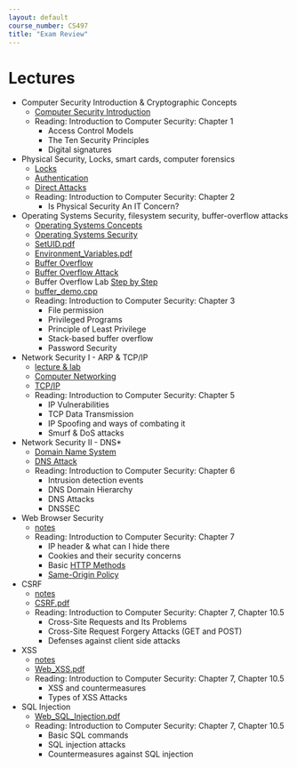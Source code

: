 ```yaml
---
layout: default
course_number: CS497
title: "Exam Review"
---
```


# Lectures
- Computer Security Introduction & Cryptographic Concepts
  - [Computer Security Introduction](Ch01-Introduction.pdf)
  - Reading: Introduction to Computer Security: Chapter 1
    - Access Control Models 
    - The Ten Security Principles
    - Digital signatures
- Physical Security, Locks, smart cards, computer forensics
  - [Locks](Ch02-Locks.pdf)
  - [Authentication](Ch02-Authentication.pdf)
  - [Direct Attacks](Ch02-Direct.pdf)
  - Reading: Introduction to Computer Security: Chapter 2
    - Is Physical Security An IT Concern?
- Operating Systems Security, filesystem security, buffer-overflow attacks
  - [Operating Systems Concepts](Ch03-OS.pdf)
  - [Operating Systems Security](Ch03-OSSec.pdf)
  - [SetUID.pdf](../labs/setuid/SetUID.pdf)
  - [Environment_Variables.pdf](../labs/setuid/Environment_Variables.pdf)
  - [Buffer Overflow](Ch03-BufferOverflow.pdf)
  - [Buffer Overflow Attack](Buffer_Overflow.pdf)
  - Buffer Overflow Lab [Step by Step](BufferOverflowLabStepByStep.pdf)
  - [buffer_demo.cpp](buffer_demo.cpp)
  - Reading: Introduction to Computer Security: Chapter 3
    - File permission
    - Privileged Programs
    - Principle of Least Privilege
    - Stack-based buffer overflow
    - Password Security
- Network Security I - ARP & TCP/IP
  - [lecture & lab](lecture05.html)
  - [Computer Networking](Ch05-NetworkModelsARP.pdf)
  - [TCP/IP](Ch05-NetworksTCP-IP.pdf)
  - Reading: Introduction to Computer Security: Chapter 5
    - IP Vulnerabilities
    - TCP Data Transmission
    - IP Spoofing and ways of combating it
    - Smurf & DoS attacks  
- Network Security II - DNS*
  - [Domain Name System](Ch06-NetworksDNS.pdf)
  - [DNS Attack](DNS_Attacks.pdf)
  - Reading: Introduction to Computer Security: Chapter 6
    - Intrusion detection events
    - DNS Domain Hierarchy
    - DNS Attacks 
    - DNSSEC
- Web Browser Security
  - [notes](lecture07.html)
  - Reading: Introduction to Computer Security: Chapter 7
    - IP header & what can I hide there
    - Cookies and their security concerns
    - Basic [HTTP Methods](https://www.iana.org/assignments/http-methods/http-methods.xhtml)
    - [Same-Origin Policy](https://code.google.com/archive/p/browsersec/wikis/Part2.wiki#Same-origin_policy)
- CSRF
  - [notes](lecture08.html)
  - [CSRF.pdf](Web_CSRF.pdf)
  - Reading: Introduction to Computer Security: Chapter 7, Chapter 10.5
    - Cross-Site Requests and Its Problems
    - Cross-Site Request Forgery Attacks (GET and POST) 
    - Defenses against client side attacks 
- XSS
  - [notes](lecture09.html)
  - [Web_XSS.pdf](Web_XSS.pdf)
  - Reading: Introduction to Computer Security: Chapter 7, Chapter 10.5
    - XSS and countermeasures 
    - Types of XSS Attacks
- SQL Injection
  - [Web_SQL_Injection.pdf](Web_SQL_Injection.pdf)
  - Reading: Introduction to Computer Security: Chapter 7, Chapter 10.5
    - Basic SQL commands 
    - SQL injection attacks
    - Countermeasures against SQL injection 
